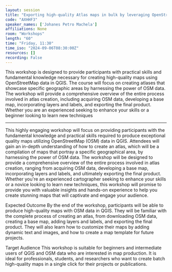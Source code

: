 ```yaml
---
layout: session
title: "Exporting high-quality Atlas maps in bulk by leveraging OpenStreetMap Data in QGIS"
code: "AXHHF3"
speaker_names: ['Johanes Petro Machela']
affiliations: None
room: "Workshops"
length: "60"
time: "Friday, 11:30"
time_iso: "2024-09-06T08:30:00Z"
resources: []
recording: False
---
```


This workshop is designed to provide participants with practical skills and fundamental knowledge necessary for creating high-quality maps using OpenStreetMap data in QGIS. The course will focus on creating atlases that showcase specific geographic areas by harnessing the power of OSM data. The workshop will provide a comprehensive overview of the entire process involved in atlas creation, including acquiring OSM data, developing a base map, incorporating layers and labels, and exporting the final product. Whether you are an experienced seeking to enhance your skills or a beginner looking to learn new techniques

<hr>

This highly engaging workshop will focus on providing participants with the fundamental knowledge and practical skills required to produce exceptional quality maps utilizing OpenStreetMap (OSM) data in QGIS. Attendees will gain an in-depth understanding of how to create an atlas, which will be a compilation of maps that portray a specific geographical area, by harnessing the power of OSM data. The workshop will be designed to provide a comprehensive overview of the entire process involved in atlas creation, ranging from acquiring OSM data, developing a base map, incorporating layers and labels, and ultimately exporting the final product. Whether you're an experienced cartographer seeking to enhance your skills or a novice looking to learn new techniques, this workshop will promise to provide you with valuable insights and hands-on experience to help you create stunning maps that will captivate and engage your audience.

Expected Outcome
By the end of the workshop, participants will be able to produce high-quality maps with OSM data in QGIS. They will be familiar with the complete process of creating an atlas, from downloading OSM data, creating a base map, adding layers and labels, and exporting the final product. They will also learn how to customize their maps by adding dynamic text and images, and how to create a map template for future projects.

Target Audience
This workshop is suitable for beginners and intermediate users of QGIS and OSM data who are interested in map production. It is ideal for professionals, students, and researchers who want to create batch high-quality maps in a single click for their projects or publications.

